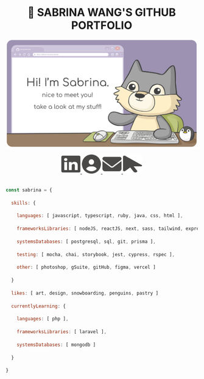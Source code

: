 <h1 style="text-align: center">🌸 SABRINA WANG'S GITHUB PORTFOLIO
</h1>

![banner image](./docs/banner.png)

<div align="center">
<a href="https://www.linkedin.com/in/sabrina-y-wang/">
    <img height="50px" width="50px" src="./docs/icon_linkedin.svg"/>
</a>
<a href="https://flowcv.com/resume/7vgjugqk7r">
    <img height="50px" width="50px" src="./docs/icon_resume.svg"/>
</a>
<a href="mailto:sabrina.ynw@gmail.com" target="_blank" rel="noopener noreferrer">
    <img height="50px" width="50px" src="./docs/icon_mail.svg" />
</a>
<a href="https://www.wryly.me/">
    <img height="50px" width="50px" src="./docs/icon_website.svg"/>
</a>
</div>

<br/>

```javascript
const sabrina = {

  skills: {

    languages: [ javascript, typescript, ruby, java, css, html ],

    frameworksLibraries: [ nodeJS, reactJS, next, sass, tailwind, expressJS, jquery, rails ],

    systemsDatabases: [ postgresql, sql, git, prisma ],

    testing: [ mocha, chai, storybook, jest, cypress, rspec ],

    other: [ photoshop, gSuite, gitHub, figma, vercel ]

  }

  likes: [ art, design, snowboarding, penguins, pastry ]

  currentlyLearning: {

    languages: [ php ],

    frameworksLibraries: [ laravel ],

    systemsDatabases: [ mongodb ]

  }

}
```
